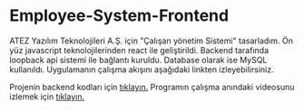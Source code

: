 # Employee-System-Frontend

ATEZ Yazılım Teknolojileri A.Ş. için "Çalışan yönetim Sistemi" tasarladım. Ön yüz javascript teknolojilerinden react ile geliştirildi. Backend tarafında loopback api sistemi ile bağlantı kuruldu. Database olarak ise MySQL kullanıldı. Uygulamanın çalışma akışını aşağıdaki linkten izleyebilirsiniz.

Projenin backend kodları için [tıklayın.](https://github.com/omerustunay/employee-system/)
Programın çalışma anındaki videosunu izlemek için [tıklayın.](https://drive.google.com/file/d/1mNMt2CqSEw4dVy3eYlpBvx3XnM3aCdnW/view)
